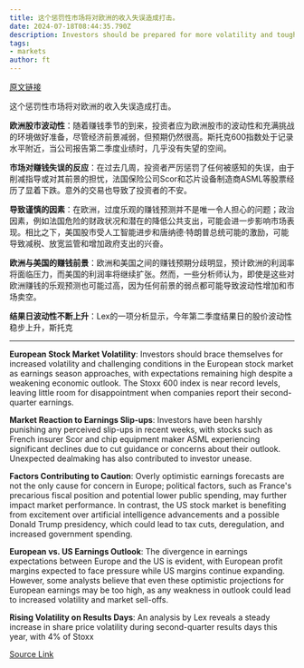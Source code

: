 ```yaml
---
title: 这个惩罚性市场将对欧洲的收入失误造成打击。
date: 2024-07-18T08:44:35.790Z
description: Investors should be prepared for more volatility and tougher times ahead
tags: 
- markets
author: ft
---
```


[原文链接](https://ft.com/content/53d4b48f-f0f6-41de-8c9d-ddc9d2d4822d)

这个惩罚性市场将对欧洲的收入失误造成打击。

**欧洲股市波动性**：随着赚钱季节的到来，投资者应为欧洲股市的波动性和充满挑战的环境做好准备，尽管经济前景减弱，但预期仍然很高。斯托克600指数处于记录水平附近，当公司报告第二季度业绩时，几乎没有失望的空间。

**市场对赚钱失误的反应**：在过去几周，投资者严厉惩罚了任何被感知的失误，由于削减指导或对其前景的担忧，法国保险公司Scor和芯片设备制造商ASML等股票经历了显着下跌。意外的交易也导致了投资者的不安。

**导致谨慎的因素**：在欧洲，过度乐观的赚钱预测并不是唯一令人担心的问题；政治因素，例如法国危险的财政状况和潜在的降低公共支出，可能会进一步影响市场表现。相比之下，美国股市受人工智能进步和唐纳德·特朗普总统可能的激励，可能导致减税、放宽监管和增加政府支出的兴奋。

**欧洲与美国的赚钱前景**：欧洲和美国之间的赚钱预期分歧明显，预计欧洲的利润率将面临压力，而美国的利润率将继续扩张。然而，一些分析师认为，即使是这些对欧洲赚钱的乐观预测也可能过高，因为任何前景的弱点都可能导致波动性增加和市场卖空。

**结果日波动性不断上升**：Lex的一项分析显示，今年第二季度结果日的股价波动性稳步上升，斯托克

---

 **European Stock Market Volatility**: Investors should brace themselves for increased volatility and challenging conditions in the European stock market as earnings season approaches, with expectations remaining high despite a weakening economic outlook. The Stoxx 600 index is near record levels, leaving little room for disappointment when companies report their second-quarter earnings.

**Market Reaction to Earnings Slip-ups**: Investors have been harshly punishing any perceived slip-ups in recent weeks, with stocks such as French insurer Scor and chip equipment maker ASML experiencing significant declines due to cut guidance or concerns about their outlook. Unexpected dealmaking has also contributed to investor unease.

**Factors Contributing to Caution**: Overly optimistic earnings forecasts are not the only cause for concern in Europe; political factors, such as France's precarious fiscal position and potential lower public spending, may further impact market performance. In contrast, the US stock market is benefiting from excitement over artificial intelligence advancements and a possible Donald Trump presidency, which could lead to tax cuts, deregulation, and increased government spending.

**European vs. US Earnings Outlook**: The divergence in earnings expectations between Europe and the US is evident, with European profit margins expected to face pressure while US margins continue expanding. However, some analysts believe that even these optimistic projections for European earnings may be too high, as any weakness in outlook could lead to increased volatility and market sell-offs.

**Rising Volatility on Results Days**: An analysis by Lex reveals a steady increase in share price volatility during second-quarter results days this year, with 4% of Stoxx  


[Source Link](https://ft.com/content/53d4b48f-f0f6-41de-8c9d-ddc9d2d4822d)

